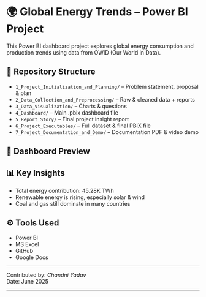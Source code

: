 
# 🌍 Global Energy Trends – Power BI Project

This Power BI dashboard project explores global energy consumption and production trends using data from OWID (Our World in Data).

## 📁 Repository Structure

- `1_Project_Initialization_and_Planning/` – Problem statement, proposal & plan
- `2_Data_Collection_and_Preprocessing/` – Raw & cleaned data + reports
- `3_Data_Visualization/` – Charts & questions
- `4_Dashboard/` – Main .pbix dashboard file
- `5_Report_Story/` – Final project insight report
- `6_Project_Executables/` – Full dataset & final PBIX file
- `7_Project_Documentation_and_Demo/` – Documentation PDF & video demo

## 📸 Dashboard Preview



## 📊 Key Insights

- Total energy contribution: 45.28K TWh
- Renewable energy is rising, especially solar & wind
- Coal and gas still dominate in many countries

## ⚙ Tools Used
- Power BI
- MS Excel
- GitHub
- Google Docs

---

Contributed by: *Chandni Yadav*  
Date: June 2025


---

